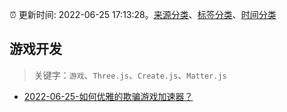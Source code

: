:alarm_clock: 更新时间: 2022-06-25 17:13:28。[来源分类](../README.md)、[标签分类](../TAGS.md)、[时间分类](../TIMELINE.md)

## 游戏开发


> 关键字：`游戏`、`Three.js`、`Create.js`、`Matter.js`



- [2022-06-25-如何优雅的欺骗游戏加速器？](https://www.v2ex.com/t/862209) 